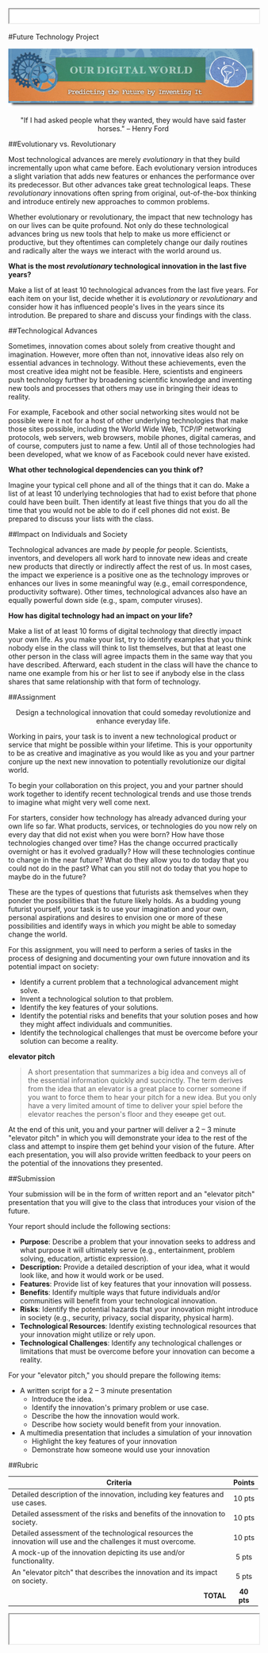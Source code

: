 <iframe src="../assets/header.html" width=100% height=28></iframe>

<!-- ######################################### -->

<div class="mickel">

#Future Technology Project


<span class="cImg">![](../images/digitalworld_banner.png)

<div class="cBox quote"><center>"If I had asked people what they wanted, they would have said faster horses." – Henry Ford</div>

<!--
<iframe class="video" width="560" height="315" src="https://www.youtube.com/embed/xxxxx" frameborder="0" allowfullscreen></iframe>
-->


##Evolutionary vs. Revolutionary

Most technological advances are merely _evolutionary_ in that they build incrementally upon what came before. Each evolutionary version introduces a slight variation that adds new features or enhances the performance over its predecessor. But other advances take great technological leaps. These _revolutionary_ innovations often spring from original, out-of-the-box thinking and introduce entirely new approaches to common problems.

Whether evolutionary or revolutionary, the impact that new technology has on our lives can be quite profound. Not only do these technological advances bring us new tools that help to make us more efficienct or productive, but they oftentimes can completely change our daily routines and radically alter the ways we interact with the world around us.


**What is the most _revolutionary_ technological innovation in the last five years?**

Make a list of at least 10 technological advances from the last five years. For each item on your list, decide whether it is _evolutionary_ or _revolutionary_ and consider how it has influenced people's lives in the years since its introdution. Be prepared to share and discuss your findings with the class.


##Technological Advances

Sometimes, innovation comes about solely from creative thought and imagination. However, more often than not, innovative ideas also rely on essential advances in technology. Without these achievements, even the most creative idea might not be feasible. Here, scientists and engineers push technology further by broadening scientific knowledge and inventing new tools and processes that others may use in bringing their ideas to reality.

For example, Facebook and other social networking sites would not be possible were it not for a host of other underlying technologies that make those sites possible, including the World Wide Web, TCP/IP networking protocols, web servers, web browsers, mobile phones, digital cameras, and of course, computers just to name a few. Until all of those technologies had been developed, what we know of as Facebook could never have existed.

**What other technological dependencies can you think of?**

Imagine your typical cell phone and all of the things that it can do. Make a list of at least 10 underlying technologies that had to exist before that phone could have been built. Then identify at least five things that you do all the time that you would not be able to do if cell phones did not exist. Be prepared to discuss your lists with the class.



##Impact on Individuals and Society

Technological advances are made _by_ people _for_ people. Scientists, inventors, and developers all work hard to innovate new ideas and create new products that directly or indirectly affect the rest of us. In most cases, the impact we experience is a positive one as the technology improves or enhances our lives in some meaningful way (e.g., email correspondence, productivity software). Other times, technological advances also have an equally powerful down side (e.g., spam, computer viruses).

**How has digital technology had an impact on your life?**

Make a list of at least 10 forms of digital technology that directly impact your own life. As you make your list, try to identify examples that you think nobody else in the class will think to list themselves, but that at least one other person in the class will agree impacts them in the same way that you have described. Afterward, each student in the class will have the chance to name one example from his or her list to see if anybody else in the class shares that same relationship with that form of technology.



##Assignment

<div class="cBox task"><center>Design a technological innovation that could someday revolutionize and enhance everyday life.</center></div>

Working in pairs, your task is to invent a new technological product or service that might be possible within your lifetime. This is your opportunity to be as creative and imaginative as you would like as you and your partner conjure up the next new innovation to potentially revolutionize our digital world.

To begin your collaboration on this project, you and your partner should work together to identify recent technological trends and use those trends to imagine what might very well come next.

For starters, consider how technology has already advanced during your own life so far. What products, services, or technologies do you now rely on every day that did not exist when you were born? How have those technologies changed over time? Has the change occurred practically overnight or has it evolved gradually? How will these technologies continue to change in the near future? What do they allow you to do today that you could not do in the past? What can you still not do today that you hope to maybe do in the future?

These are the types of questions that futurists ask themselves when they ponder the possibilities that the future likely holds. As a budding young futurist yourself, your task is to use your imagination and your own, personal aspirations and desires to envision one or more of these possibilities and identify ways in which _you_ might be able to someday change the world. 

For this assignment, you will need to perform a series of tasks in the process of designing and documenting your own future innovation and its potential impact on society:

+ Identify a current problem that a technological advancement might solve.
+ Invent a technological solution to that problem.
+ Identify the key features of your solutions.
+ Identify the potential risks and benefits that your solution poses and how they might affect individuals and communities.
+ Identify the technological challenges that must be overcome before your solution can become a reality.


<div class="cBox">
<b>elevator pitch</b><br>
<blockquote>
A short presentation that summarizes a big idea and conveys all of the essential information quickly and succinctly. The term derives from the idea that an elevator is a great place to corner someone if you want to force them to hear your pitch for a new idea. But you only have a very limited amount of time to deliver your spiel before the elevator reaches the person's floor and they <strike>escape</strike> get out.<br>
</blockquote>
</div>


At the end of this unit, you and your partner will deliver a 2 &ndash; 3 minute "elevator pitch" in which you will demonstrate your idea to the rest of the class and attempt to inspire them get behind your vision of the future. After each presentation, you will also provide written feedback to your peers on the potential of the innovations they presented.



##Submission

Your submission will be in the form of written report and an "elevator pitch" presentation that you will give to the class that introduces your vision of the future.

Your report should include the following sections:

+ **Purpose**: Describe a problem that your innovation seeks to address and what purpose it will ultimately serve (e.g., entertainment, problem solving, education, artistic expression).
+ **Description:** Provide a detailed description of your idea, what it would look like, and how it would work or be used.
+ **Features**: Provide list of key features that your innovation will possess.
+ **Benefits**: Identify multiple ways that future individuals and/or communities will benefit from your technological innovation.
+ **Risks**: Identify the potential hazards that your innovation might introduce in society (e.g., security, privacy, social disparity, physical harm).
+ **Technological Resources**: Identify existing technological resources that your innovation might utilize or rely upon.
+ **Technological Challenges**: Identify any technological challenges or limitations that must be overcome before your innovation can become a reality.

For your "elevator pitch," you should prepare the following items:

+ A written script for a 2 &ndash; 3 minute presentation
	+ Introduce the idea.
	+ Identify the innovation's primary problem or use case.
	+ Describe the how the innovation would work.
	+ Describe how society would benefit from your innovation. 
+ A multimedia presentation that includes a simulation of your innovation
	+ Highlight the key features of your innovation
	+ Demonstrate how someone would use your innovation 

<!--
##Learning Objectives
<div style="background: red">
Over the course of this module and this project, you will learn:

+ how to analyze the role that digital technology currently plays in your everyday lives
+ how to identify ways that you use and rely upon digital technology in your social communications and interactions
+ 
</div>
-->

##Rubric

| Criteria  | Points |
|-----------|:------:|
| Detailed description of the innovation, including key features and use cases.    | 10 pts |
| Detailed assessment of the risks and benefits of the innovation to society.    | 10 pts |
| Detailed assessment of the technological resources the innovation will use and the challenges it must overcome.    | 10 pts |
| A mock-up of the innovation depicting its use and/or functionality.    | 5 pts |
| An "elevator pitch" that describes the innovation and its impact on society.    | 5 pts |
|<span style="float: right">**TOTAL**</span> | **40 pts** |


<!--
| Criteria | Descriptors | Points |
|----------|---------|:------:|
| Detailed description of the innovation, including key features and use cases. | xxxxxxx | 10 pts |
| Detailed assessment of the risks and benefits of the innovation to society. | xxxxxxx | 10 pts |
| Detailed assessment of the technological resources the innovation will use and the challenges it must overcome. | xxxxxxx | 10 pts |
| A mock-up of the innovation depicting its use and/or functionality. | xxxxxxx | 5 pts |
| An "elevator pitch" that describes the innovation and its impact on society. | xxxxxxx | 5 pts |
||<span style="float: right">**TOTAL**</span> | **40 pts** |
-->




<!-- ######################################### -->

<iframe src="../assets/footer.html" width=100% height=60></iframe>


</div>